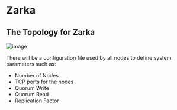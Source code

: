 # Zarka
## The Topology for Zarka
![image](https://user-images.githubusercontent.com/58489322/188975883-3087e7ae-b692-41dd-818c-28810cbe50fb.png)

There will be a configuration file used by all nodes to define system parameters such as:
- Number of Nodes
- TCP ports for the nodes
- Quorum Write
- Quorum Read
- Replication Factor
